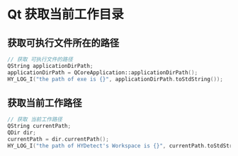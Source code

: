 # Qt 获取当前工作目录

## 获取可执行文件所在的路径

```cpp
// 获取 可执行文件的路径
QString applicationDirPath;
applicationDirPath = QCoreApplication::applicationDirPath();
HY_LOG_I("the path of exe is {}", applicationDirPath.toStdString());
```

## 获取当前工作路径

```cpp
// 获取 当前工作路径
QString currentPath;
QDir dir;
currentPath = dir.currentPath();
HY_LOG_I("the path of HYDetect's Workspace is {}", currentPath.toStdString());
```
